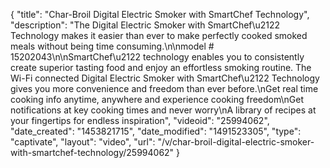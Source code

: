 {
    "title": "Char-Broil Digital Electric Smoker with  SmartChef Technology",
    "description": "The Digital Electric Smoker with SmartChef\u2122 Technology makes it easier than ever to make perfectly cooked smoked meals without being time consuming.\n\nmodel # 15202043\n\nSmartChef\u2122 technology enables you to consistently create superior tasting food and enjoy an effortless smoking routine. The Wi-Fi connected Digital Electric Smoker with SmartChef\u2122 Technology gives you more convenience and freedom than ever before.\nGet real time cooking info anytime, anywhere and experience cooking freedom\nGet notifications at key cooking times and never worry\nA library of recipes at your fingertips for endless inspiration",
    "videoid": "25994062",
    "date_created": "1453821715",
    "date_modified": "1491523305",
    "type": "captivate",
    "layout": "video",
    "url": "\/v\/char-broil-digital-electric-smoker-with-smartchef-technology\/25994062"
}